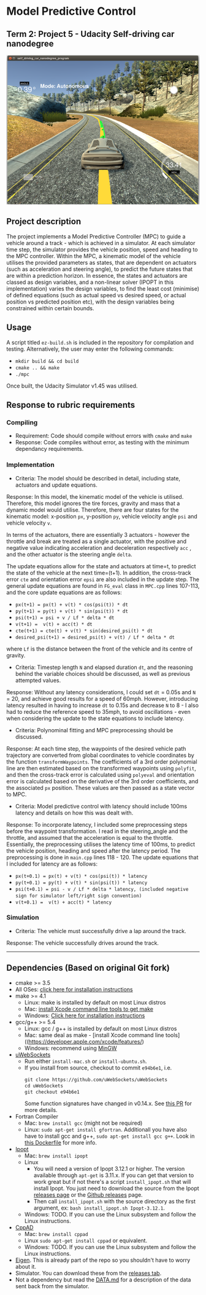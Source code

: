 # Model Predictive Control
## Term 2: Project 5 - Udacity Self-driving car nanodegree

![Alt text](Images/Image.png)

## Project description

The project implements a Model Predictive Controller (MPC) to guide a vehicle around a track - which is achieved in a simulator. At each simulator time step, the simulator provides the vehicle position, speed and heading to the MPC controller. Within the MPC, a kinematic model of the vehicle utilises the provided parameters as states, that are dependent on actuators (such as acceleration and steering angle), to predict the future states that are within a prediction horizon. In essence, the states and actuators are classed as design variables, and a non-linear solver (IPOPT in this implementation) varies the design variables, to find the least cost (minimise) of defined equations (such as actual speed vs desired speed, or actual position vs predicted position etc), with the design variables being constrained within certain bounds.

## Usage

A script titled `ez-build.sh` is included in the repository for compilation and testing. Alternatively, the user may enter the following commands:
* `mkdir build && cd build`
* `cmake .. && make`
* `./mpc`

Once built, the Udacity Simulator v1.45 was utilised.

## Response to rubric requirements
### Compiling
* Requirement: Code should compile without errors with `cmake` and `make`
* Response: Code compiles without error, as testing with the minimum dependancy requirements.

### Implementation
* Criteria: The model should be described in detail, including state, actuators and update equations.

Response: In this model, the kinematic model of the vehicle is utilised. Therefore, this model ignores the tire forces, gravity and mass that a dynamic model would utilise. Therefore, there are four states for the kinematic model: x-position `px`, y-position `py`, vehicle velocity angle `psi` and vehicle velocity `v`. 

In terms of the actuators, there are essentially 3 actuators - however the throttle and break are treated as a single actuator, with the positive and negative value indicating acceleration and deceleration respectively `acc` , and the other actuator is the steering angle `delta`.

The update equations allow for the state and actuators at time=t, to predict the state of the vehicle at the next time=(t+1). In addition, the cross-track error `cte` and orientation error `epsi` are also included in the update step. The general update equations are found in `FG_eval` class in `MPC.cpp` lines 107-113, and the core update equations are as follows:
* `px(t+1) = px(t) + v(t) * cos(psi(t)) * dt`
* `py(t+1) = py(t) + v(t) * sin(psi(t)) * dt`
* `psi(t+1) = psi + v / Lf * delta * dt`
* `v(t+1) =  v(t) + acc(t) * dt`
* `cte(t+1) = cte(t) + v(t) * sin(desired_psi(t) * dt`
* `desired_psi(t+1) = desired_psi(t) + v(t) / Lf * delta * dt`

where `Lf` is the distance between the front of the vehicle and its centre of gravity.

* Criteria: Timestep length `N` and elapsed duration `dt`, and the reasoning behind the variable choices should be discussed, as well as previous attempted values.

Response: Without any latency considerations, I could set `dt` = 0.05s and `N` = 20, and achieve good results for a speed of 60mph. However, introducing latency resulted in having to increase `dt` to 0.15s and decrease `N` to 8 - I also had to reduce the reference speed to 35mph, to avoid oscillations - even when considering the update to the state equations to include latency.

* Criteria: Polynominal fitting and MPC preprocessing should be discussed.

Response: At each time step, the waypoints of the desired vehicle path trajectory are converted from global coordinates to vehicle coordinates by the function `transformWaypoints`. The coefficients of a 3rd order polynomial line are then estimated based on the transformed waypoints using `polyfit`, and then the cross-track error is calculated using `polyeval` and orientation error is calculated based on the derivative of the 3rd order coefficients, and the associated `px` position. These values are then passed as a state vector to MPC.

* Criteria: Model predictive control with latency should include 100ms latency and details on how this was dealt with.

Response: To incorporate latency, I included some preprocessing steps before the waypoint transformation. I read in the steering_angle and the throttle, and assumed that the acceleration is equal to the throttle. Essentially, the preprocessing utilises the latency time of 100ms, to predict the vehicle position, heading and speed after the latency period. The preprocessing is done in `main.cpp` lines 118 - 120. The update equations that I included for latency are as follows:
* `px(t+0.1) = px(t) + v(t) * cos(psi(t)) * latency`
* `py(t+0.1) = py(t) + v(t) * sin(psi(t)) * latency`
* `psi(t+0.1) = psi - v / Lf * delta * latency, (included negative sign for simulator left/right sign convention)`
* `v(t+0.1) =  v(t) + acc(t) * latency`

### Simulation
* Criteria: The vehicle must successfully drive a lap around the track.

Response: The vehicle successfully drives around the track.

---

## Dependencies (Based on original Git fork)

* cmake >= 3.5
 * All OSes: [click here for installation instructions](https://cmake.org/install/)
* make >= 4.1
  * Linux: make is installed by default on most Linux distros
  * Mac: [install Xcode command line tools to get make](https://developer.apple.com/xcode/features/)
  * Windows: [Click here for installation instructions](http://gnuwin32.sourceforge.net/packages/make.htm)
* gcc/g++ >= 5.4
  * Linux: gcc / g++ is installed by default on most Linux distros
  * Mac: same deal as make - [install Xcode command line tools]((https://developer.apple.com/xcode/features/)
  * Windows: recommend using [MinGW](http://www.mingw.org/)
* [uWebSockets](https://github.com/uWebSockets/uWebSockets)
  * Run either `install-mac.sh` or `install-ubuntu.sh`.
  * If you install from source, checkout to commit `e94b6e1`, i.e.
    ```
    git clone https://github.com/uWebSockets/uWebSockets 
    cd uWebSockets
    git checkout e94b6e1
    ```
    Some function signatures have changed in v0.14.x. See [this PR](https://github.com/udacity/CarND-MPC-Project/pull/3) for more details.
* Fortran Compiler
  * Mac: `brew install gcc` (might not be required)
  * Linux: `sudo apt-get install gfortran`. Additionall you have also have to install gcc and g++, `sudo apt-get install gcc g++`. Look in [this Dockerfile](https://github.com/udacity/CarND-MPC-Quizzes/blob/master/Dockerfile) for more info.
* [Ipopt](https://projects.coin-or.org/Ipopt)
  * Mac: `brew install ipopt`
  * Linux
    * You will need a version of Ipopt 3.12.1 or higher. The version available through `apt-get` is 3.11.x. If you can get that version to work great but if not there's a script `install_ipopt.sh` that will install Ipopt. You just need to download the source from the Ipopt [releases page](https://www.coin-or.org/download/source/Ipopt/) or the [Github releases](https://github.com/coin-or/Ipopt/releases) page.
    * Then call `install_ipopt.sh` with the source directory as the first argument, ex: `bash install_ipopt.sh Ipopt-3.12.1`. 
  * Windows: TODO. If you can use the Linux subsystem and follow the Linux instructions.
* [CppAD](https://www.coin-or.org/CppAD/)
  * Mac: `brew install cppad`
  * Linux `sudo apt-get install cppad` or equivalent.
  * Windows: TODO. If you can use the Linux subsystem and follow the Linux instructions.
* [Eigen](http://eigen.tuxfamily.org/index.php?title=Main_Page). This is already part of the repo so you shouldn't have to worry about it.
* Simulator. You can download these from the [releases tab](https://github.com/udacity/self-driving-car-sim/releases).
* Not a dependency but read the [DATA.md](./DATA.md) for a description of the data sent back from the simulator.
